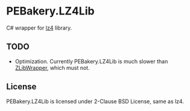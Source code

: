# PEBakery.LZ4Lib

C# wrapper for [lz4](https://github.com/lz4/lz4) library.

## TODO

- Optimization. Currently PEBakery.LZ4Lib is much slower than [ZLibWrapper](https://github.com/ied206/ZLibWrapper), which must not.

## License

PEBakery.LZ4Lib is licensed under 2-Clause BSD License, same as lz4.
